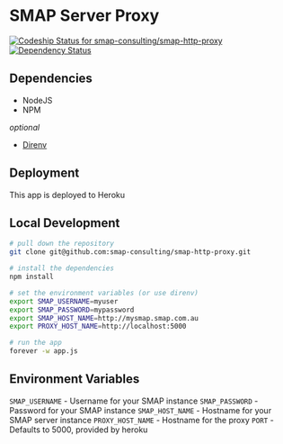 # SMAP Server Proxy

[ ![Codeship Status for smap-consulting/smap-http-proxy](https://www.codeship.io/projects/01673190-16e0-0132-af64-5ae52864a4c1/status)](https://www.codeship.io/projects/33960) [![Dependency Status](https://david-dm.org/smap-consulting/smap-http-proxy.svg)](https://david-dm.org/smap-consulting/smap-http-proxy)

Dependencies
------------

- NodeJS
- NPM

_optional_
- [Direnv](http://direnv.net/)

Deployment
----------

This app is deployed to Heroku

Local Development
----------

```bash
# pull down the repository
git clone git@github.com:smap-consulting/smap-http-proxy.git

# install the dependencies
npm install

# set the environment variables (or use direnv)
export SMAP_USERNAME=myuser
export SMAP_PASSWORD=mypassword
export SMAP_HOST_NAME=http://mysmap.smap.com.au
export PROXY_HOST_NAME=http://localhost:5000

# run the app
forever -w app.js
```

Environment Variables
---------------------

`SMAP_USERNAME` - Username for your SMAP instance
`SMAP_PASSWORD` - Password for your SMAP instance
`SMAP_HOST_NAME` - Hostname for your SMAP server instance
`PROXY_HOST_NAME` - Hostname for the proxy
`PORT` - Defaults to 5000, provided by heroku
